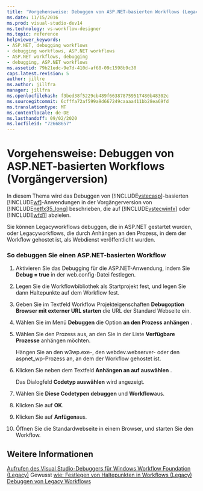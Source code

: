 ```yaml
---
title: 'Vorgehensweise: Debuggen von ASP.NET-basierten Workflows (Legacy) | Microsoft-Dokumentation'
ms.date: 11/15/2016
ms.prod: visual-studio-dev14
ms.technology: vs-workflow-designer
ms.topic: reference
helpviewer_keywords:
- ASP.NET, debugging workflows
- debugging workflows, ASP.NET workflows
- ASP.NET workflows, debugging
- debugging, ASP.NET workflows
ms.assetid: 79b21edc-9e7d-410d-af68-09c1598b9c30
caps.latest.revision: 5
author: jillre
ms.author: jillfra
manager: jillfra
ms.openlocfilehash: f3bed38f5229cb489f663878759517480b48302c
ms.sourcegitcommit: 6cfffa72af599a9d667249caaaa411bb28ea69fd
ms.translationtype: MT
ms.contentlocale: de-DE
ms.lasthandoff: 09/02/2020
ms.locfileid: "72668657"
---
```

# <a name="how-to-debug-aspnet-based-workflows-legacy"></a>Vorgehensweise: Debuggen von ASP.NET-basierten Workflows (Vorgängerversion)
In diesem Thema wird das Debuggen von [!INCLUDE[vstecasp](../includes/vstecasp-md.md)]-basierten [!INCLUDE[wf](../includes/wf-md.md)]-Anwendungen in der Vorgängerversion von [!INCLUDE[netfx35_long](../includes/netfx35-long-md.md)] beschrieben, die auf [!INCLUDE[vstecwinfx](../includes/vstecwinfx-md.md)] oder [!INCLUDE[wfd1](../includes/wfd1-md.md)] abzielen.

 Sie können Legacyworkflows debuggen, die in ASP.NET gestartet wurden, oder Legacyworkflows, die durch Anhängen an den Prozess, in dem der Workflow gehostet ist, als Webdienst veröffentlicht wurden.

### <a name="to-debug-an-aspnet-based-workflow"></a>So debuggen Sie einen ASP.NET-basierten Workflow

1. Aktivieren Sie das Debugging für die ASP.NET-Anwendung, indem Sie **Debug = true** in der web.config-Datei festlegen.

2. Legen Sie die Workflowbibliothek als Startprojekt fest, und legen Sie dann Haltepunkte auf dem Workflow fest.

3. Geben Sie im Textfeld Workflow Projekteigenschaften **Debugoption** **Browser mit externer URL starten** die URL der Standard Webseite ein.

4. Wählen Sie im Menü **Debuggen** die Option **an den Prozess anhängen** .

5. Wählen Sie den Prozess aus, an den Sie in der Liste **Verfügbare Prozesse** anhängen möchten.

     Hängen Sie an den w3wp.exe-, den webdev.webserver- oder den aspnet_wp-Prozess an, an dem der Workflow gehostet ist.

6. Klicken Sie neben dem Textfeld **Anhängen an auf** **auswählen** .

     Das Dialogfeld **Codetyp auswählen** wird angezeigt.

7. Wählen Sie **Diese Codetypen debuggen** und **Workflow**aus.

8. Klicken Sie auf **OK**.

9. Klicken Sie auf **Anfügen**aus.

10. Öffnen Sie die Standardwebseite in einem Browser, und starten Sie den Workflow.

## <a name="see-also"></a>Weitere Informationen
 [Aufrufen des Visual Studio-Debuggers für Windows Workflow Foundation (Legacy)](../workflow-designer/invoking-the-visual-studio-debugger-for-windows-workflow-foundation-legacy.md) Gewusst [wie: Festlegen von Haltepunkten in Workflows (Legacy)](../workflow-designer/how-to-set-breakpoints-in-workflows-legacy.md) [Debuggen von Legacy Workflows](../workflow-designer/debugging-legacy-workflows.md)